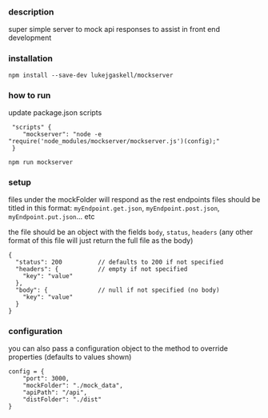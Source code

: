 ### description
super simple server to mock api responses to assist in front end development

### installation
`npm install --save-dev lukejgaskell/mockserver`

### how to run
update package.json scripts
```
 "scripts" {
    "mockserver": "node -e "require('node_modules/mockserver/mockserver.js')(config);"
 }
```
`npm run mockserver`

### setup
files under the mockFolder will respond as the rest endpoints
files should be titled in this format: `myEndpoint.get.json`, `myEndpoint.post.json`, `myEndpoint.put.json`... etc

the file should be an object with the fields `body`, `status`, `headers` (any other format of this file will just return the full file as the body)
```
{
  "status": 200          // defaults to 200 if not specified
  "headers": {           // empty if not specified
    "key": "value"
  },
  "body": {              // null if not specified (no body)
    "key": "value"
  }
}
```

### configuration
you can also pass a configuration object to the method to override properties (defaults to values shown)
```
config = {
    "port": 3000,
    "mockFolder": "./mock_data",
    "apiPath": "/api",
    "distFolder": "./dist"
}
```
